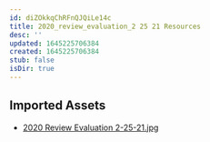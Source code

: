 ```yaml
---
id: diZOkkqChRFnQJQiLe14c
title: 2020_review_evaluation_2 25 21 Resources
desc: ''
updated: 1645225706384
created: 1645225706384
stub: false
isDir: true
---
```

## Imported Assets
- [2020 Review Evaluation 2-25-21.jpg](/assets/2020-review-evaluation-2-25-21.jpg)
